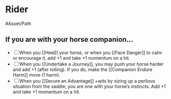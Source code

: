 # Rider
#Asset/Path 

## If you are with your horse companion...
- <input type="checkbox">When you [[Heal]] your horse, or when you [[Face Danger]] to calm or encourage it, add +1 and take +1 momentum on a hit.
- <input type="checkbox">When you [[Undertake a Journey]], you may push your horse harder and add +1 (after rolling). If you do, make the [[Companion Endure Harm]] move (1 harm).
- <input type="checkbox">When you [[Secure an Advantage]] +wits by sizing up a perilous situation from the saddle, you are one with your horse’s instincts. Add +1 and take +1 momentum on a hit.